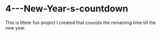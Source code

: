 # 4---New-Year-s-countdown

This is littele fun project I created that counsts the remaining time till the new year.
